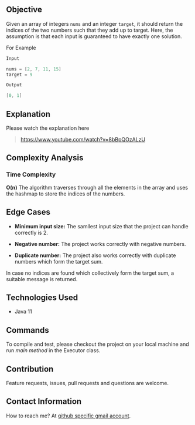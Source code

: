 ## Objective

Given an array of integers `nums` and an integer `target`, it should return the indices of the two numbers such that they add up to target. Here, the assumption is that each input is guaranteed to have exactly one solution.

For Example

```java
Input

nums = [2, 7, 11, 15]
target = 9

Output

[0, 1]
```

## Explanation

Please watch the explanation here

> https://www.youtube.com/watch?v=8bBpQOzALzU

## Complexity Analysis

### Time Complexity

**O(n)** The algorithm traverses through all the elements in the array and uses the hashmap to store the indices of the numbers.

## Edge Cases

- **Minimum input size:** The samllest input size that the project can handle correctly is 2.
- **Negative number:** The project works correctly with negative numbers.

- **Duplicate number:** The project also works correctly with duplicate numbers which form the target sum.

In case no indices are found which collectively form the target sum, a suitable message is returned.

## Technologies Used

- Java 11

## Commands

To compile and test, please checkout the project on your local machine and run _main method_ in the Executor class.

## Contribution

Feature requests, issues, pull requests and questions are welcome.

## Contact Information

How to reach me? At [github specific gmail account](mailto:syedumerahmedcode@gmail.com?subject=[GitHub]%20Hello%20from%20Github).
